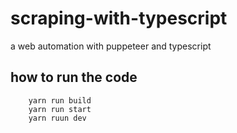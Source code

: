# scraping-with-typescript
a web automation with puppeteer and typescript

## how to run the code
```
    yarn run build
    yarn run start
    yarn ruun dev
```
